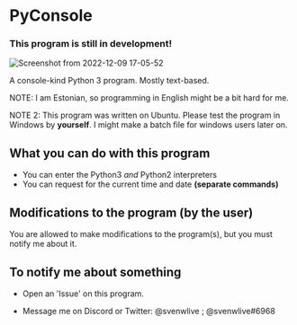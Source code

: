 # PyConsole

### This program is still in development!

![Screenshot from 2022-12-09 17-05-52](https://user-images.githubusercontent.com/74722783/206731861-11019649-1f9b-4e60-a541-bf3865819b0d.png)

A console-kind Python 3 program. Mostly text-based.

NOTE: I am Estonian, so programming in English might be a bit hard for me.

NOTE 2: This program was written on Ubuntu. Please test the program in Windows by **yourself**. I might make a batch file for windows users later on.




## What you can do with this program

- You can enter the Python3 _and_ Python2 interpreters
- You can request for the current time and date **(separate commands)**

## Modifications to the program (by the user)
You are allowed to make modifications to the program(s), but you must notify me about it.

## To notify me about something

- Open an 'Issue' on this program.

- Message me on Discord or Twitter: @svenwlive ; @svenwlive#6968
